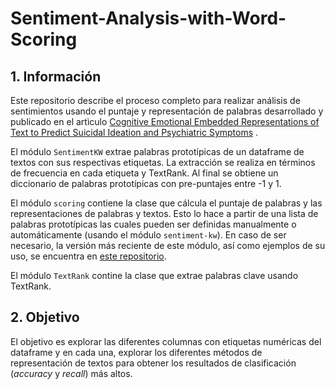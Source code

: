 # Sentiment-Analysis-with-Word-Scoring

## 1. Información

Este repositorio describe el proceso completo para realizar análisis de sentimientos usando el puntaje y representación de palabras desarrollado y publicado en el artìculo [Cognitive Emotional Embedded Representations of Text to Predict Suicidal Ideation and Psychiatric Symptoms](https://www.mdpi.com/2227-7390/8/11/2088) . 

El módulo `SentimentKW` extrae palabras prototípicas de un dataframe de textos con sus respectivas etiquetas. La extracción se realiza en términos de frecuencia en cada etiqueta y TextRank. Al final se obtiene un diccionario de palabras prototípicas con pre-puntajes entre -1 y 1.

El módulo `scoring` contiene la clase que cálcula el puntaje de palabras y las representaciones de palabras y textos. Esto lo hace a partir de una lista de palabras prototípicas las cuales pueden ser definidas manualmente o automáticamente (usando el módulo `sentiment-kw`). En caso de ser necesario, la versión más reciente de este módulo, así como ejemplos de su uso, se encuentra en [este repositorio](https://github.com/labsemco/word-scoring).

El módulo `TextRank` contine la clase que extrae palabras clave usando TextRank.

## 2. Objetivo

El objetivo es explorar las diferentes columnas con etiquetas numéricas del dataframe y en cada una, explorar los diferentes métodos de representación de textos para obtener los resultados de clasificación (*accuracy* y *recall*) más altos. 
